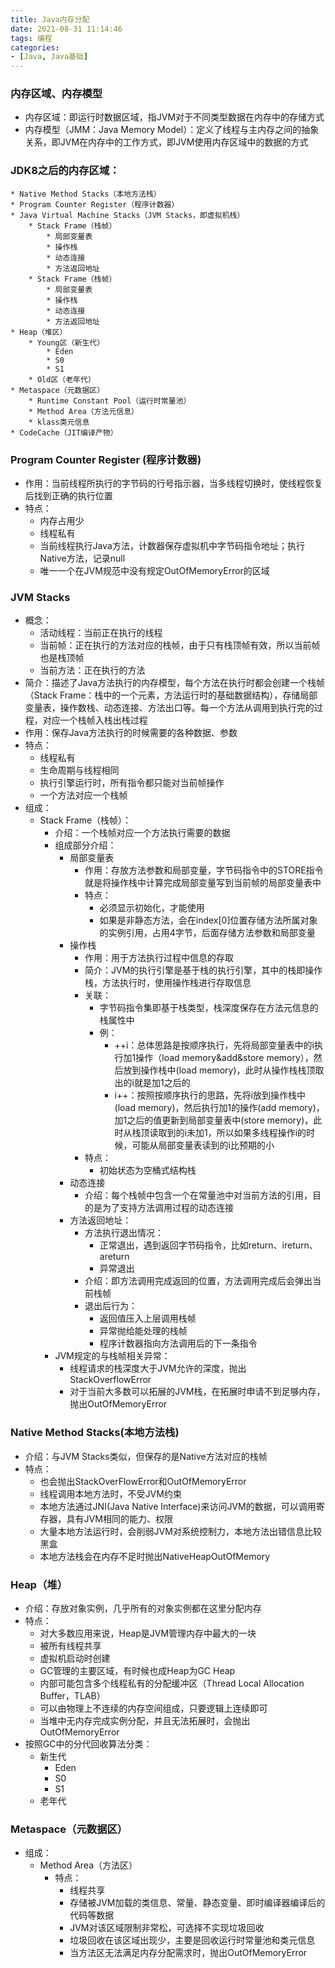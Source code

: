```yaml
---
title: Java内存分配
date: 2021-08-31 11:14:46
tags: 编程
categories:
- [Java, Java基础]
---
```


### 内存区域、内存模型
* 内存区域：即运行时数据区域，指JVM对于不同类型数据在内存中的存储方式
* 内存模型（JMM：Java Memory Model）：定义了线程与主内存之间的抽象关系，即JVM在内存中的工作方式，即JVM使用内存区域中的数据的方式

### JDK8之后的内存区域：
```
* Native Method Stacks（本地方法栈）
* Program Counter Register（程序计数器）
* Java Virtual Machine Stacks（JVM Stacks，即虚拟机栈）
    * Stack Frame（栈帧）
        * 局部变量表
        * 操作栈
        * 动态连接
        * 方法返回地址
    * Stack Frame（栈帧）
        * 局部变量表
        * 操作栈
        * 动态连接
        * 方法返回地址
* Heap（堆区）
    * Young区（新生代）
        * Eden
        * S0
        * S1
    * Old区（老年代）
* Metaspace（元数据区）
    * Runtime Constant Pool（运行时常量池）
    * Method Area（方法元信息）
    * klass类元信息
* CodeCache（JIT编译产物） 
```

### Program Counter Register (程序计数器)
* 作用：当前线程所执行的字节码的行号指示器，当多线程切换时，使线程恢复后找到正确的执行位置
* 特点：
    * 内存占用少
    * 线程私有
    * 当前线程执行Java方法，计数器保存虚拟机中字节码指令地址；执行Native方法，记录null
    * 唯一一个在JVM规范中没有规定OutOfMemoryError的区域
   
### JVM Stacks
* 概念：
    * 活动线程：当前正在执行的线程
    * 当前帧：正在执行的方法对应的栈帧，由于只有栈顶帧有效，所以当前帧也是栈顶帧
    * 当前方法：正在执行的方法
* 简介：描述了Java方法执行的内存模型，每个方法在执行时都会创建一个栈帧（Stack Frame：栈中的一个元素，方法运行时的基础数据结构），存储局部变量表，操作数栈、动态连接、方法出口等。每一个方法从调用到执行完的过程，对应一个栈帧入栈出栈过程
* 作用：保存Java方法执行的时候需要的各种数据、参数
* 特点：
    * 线程私有
    * 生命周期与线程相同
    * 执行引擎运行时，所有指令都只能对当前帧操作
    * 一个方法对应一个栈帧
* 组成：
    * Stack Frame（栈帧）：
        * 介绍：一个栈帧对应一个方法执行需要的数据
        * 组成部分介绍：
            * 局部变量表
                * 作用：存放方法参数和局部变量，字节码指令中的STORE指令就是将操作栈中计算完成局部变量写到当前帧的局部变量表中
                * 特点：
                    * 必须显示初始化，才能使用
                    * 如果是非静态方法，会在index[0]位置存储方法所属对象的实例引用，占用4字节，后面存储方法参数和局部变量
            * 操作栈
                * 作用：用于方法执行过程中信息的存取
                * 简介：JVM的执行引擎是基于栈的执行引擎，其中的栈即操作栈，方法执行时，使用操作栈进行存取信息
                * 关联：
                    * 字节码指令集即基于栈类型，栈深度保存在方法元信息的栈属性中
                    * 例：
                        * ++i：总体思路是按顺序执行，先将局部变量表中的i执行加1操作（load memory&add&store memory），然后放到操作栈中(load memory)，此时从操作栈栈顶取出的i就是加1之后的
                        * i++：按照按顺序执行的思路，先将i放到操作栈中(load memory)，然后执行加1的操作(add memory)，加1之后的值更新到局部变量表中(store memory)，此时从栈顶读取到的i未加1，所以如果多线程操作i的时候，可能从局部变量表读到的i比预期的小
                * 特点：
                    * 初始状态为空桶式结构栈
            * 动态连接
                * 介绍：每个栈帧中包含一个在常量池中对当前方法的引用，目的是为了支持方法调用过程的动态连接
            * 方法返回地址：
                * 方法执行退出情况：
                    * 正常退出，遇到返回字节码指令，比如return、ireturn、areturn
                    * 异常退出
                * 介绍：即方法调用完成返回的位置，方法调用完成后会弹出当前栈帧
                * 退出后行为：
                    * 返回值压入上层调用栈帧 
                    * 异常抛给能处理的栈帧
                    * 程序计数器指向方法调用后的下一条指令    
        * JVM规定的与栈帧相关异常：
            * 线程请求的栈深度大于JVM允许的深度，抛出StackOverflowError
            * 对于当前大多数可以拓展的JVM栈，在拓展时申请不到足够内存，抛出OutOfMemoryError
        
### Native Method Stacks(本地方法栈)
* 介绍：与JVM Stacks类似，但保存的是Native方法对应的栈帧
* 特点：
    * 也会抛出StackOverFlowError和OutOfMemoryError
    * 线程调用本地方法时，不受JVM约束
    * 本地方法通过JNI(Java Native Interface)来访问JVM的数据，可以调用寄存器，具有JVM相同的能力、权限
    * 大量本地方法运行时，会削弱JVM对系统控制力，本地方法出错信息比较黑盒
    * 本地方法栈会在内存不足时抛出NativeHeapOutOfMemory

### Heap（堆）
* 介绍：存放对象实例，几乎所有的对象实例都在这里分配内存
* 特点：
    * 对大多数应用来说，Heap是JVM管理内存中最大的一块
    * 被所有线程共享
    * 虚拟机启动时创建
    * GC管理的主要区域，有时候也成Heap为GC Heap
    * 内部可能包含多个线程私有的分配缓冲区（Thread Local Allocation Buffer，TLAB）
    * 可以由物理上不连续的内存空间组成，只要逻辑上连续即可
    * 当堆中无内存完成实例分配，并且无法拓展时，会抛出OutOfMemoryError
* 按照GC中的分代回收算法分类：
    * 新生代
        * Eden
        * S0
        * S1
    * 老年代 
            
### Metaspace（元数据区）
* 组成：
    * Method Area（方法区）
        * 特点：
            * 线程共享
            * 存储被JVM加载的类信息、常量、静态变量、即时编译器编译后的代码等数据
            * JVM对该区域限制非常松，可选择不实现垃圾回收
            * 垃圾回收在该区域出现少，主要是回收运行时常量池和类元信息
            * 当方法区无法满足内存分配需求时，抛出OutOfMemoryError
            
    

